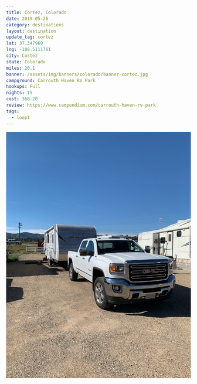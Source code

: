 ```yaml
---
title: Cortez, Colorado
date: 2019-05-26
category: destinations
layout: destination
update_tag: cortez
lat: 37.347969
lng: -108.5111761
city: Cortez
state: Colorado
miles: 20.1
banner: /assets/img/banners/colorado/banner-cortez.jpg
campground: Carrouth Haven RV Park
hookups: Full
nights: 15
cost: 368.20
review: https://www.campendium.com/carrouth-haven-rv-park
tags:
  - loop1
---
```


![Cortez CO](/assets/img/destinations/colorado/cortez.jpg)